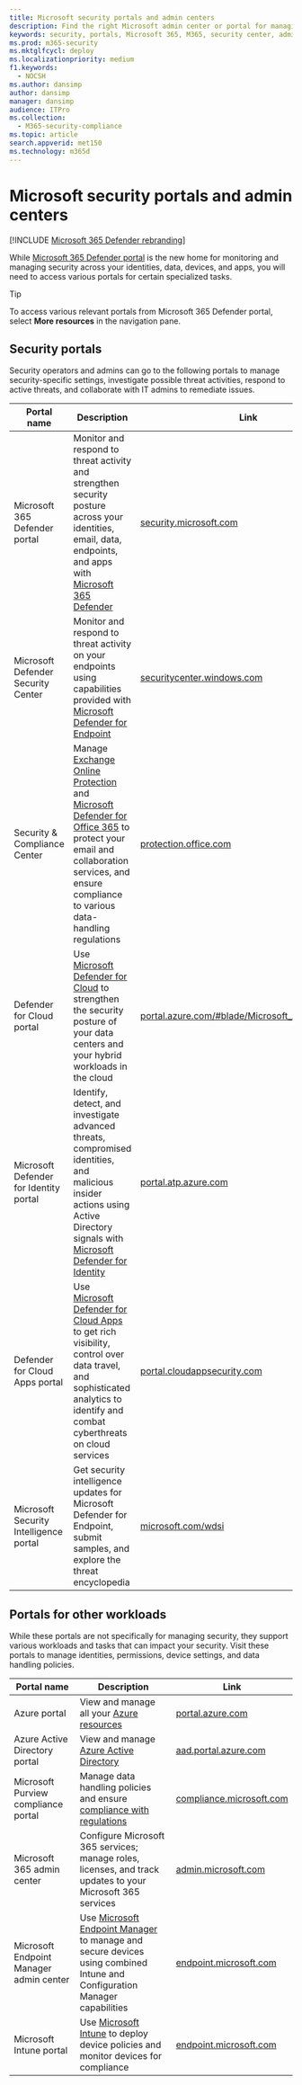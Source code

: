 ```yaml
---
title: Microsoft security portals and admin centers
description: Find the right Microsoft admin center or portal for managing various services related to Microsoft 365 security
keywords: security, portals, Microsoft 365, M365, security center, admin center, URL, link, Microsoft 365 Defender, Microsoft Defender for Endpoint, Microsoft Defender Security Center, Microsoft Defender for Identity, Microsoft Defender for Office 365, MCAS, WDSI, SCC, Intune, MDM, MEM, ASC, Cloud App Security , Azure AD, security & compliance center
ms.prod: m365-security
ms.mktglfcycl: deploy
ms.localizationpriority: medium
f1.keywords:
  - NOCSH
ms.author: dansimp
author: dansimp
manager: dansimp
audience: ITPro
ms.collection:
  - M365-security-compliance
ms.topic: article
search.appverid: met150
ms.technology: m365d
---
```


# Microsoft security portals and admin centers

[!INCLUDE [Microsoft 365 Defender rebranding](../includes/microsoft-defender.md)]

While [Microsoft 365 Defender portal](microsoft-365-defender-portal.md) is the new home for monitoring and managing security across your identities, data, devices, and apps, you will need to access various portals for certain specialized tasks.

> [!TIP]
> To access various relevant portals from Microsoft 365 Defender portal, select **More resources** in the navigation pane.

## Security portals

Security operators and admins can go to the following portals to manage security-specific settings, investigate possible threat activities, respond to active threats, and collaborate with IT admins to remediate issues.
<p></p>

| Portal name | Description | Link |
|---|---|---|
| Microsoft 365 Defender portal | Monitor and respond to threat activity and strengthen security posture across your identities, email, data, endpoints, and apps with [Microsoft 365 Defender](microsoft-365-defender.md) | [security.microsoft.com](https://security.microsoft.com/) |
| Microsoft Defender Security Center | Monitor and respond to threat activity on your endpoints using capabilities provided with [Microsoft Defender for Endpoint](/microsoft-365/security/defender-endpoint/microsoft-defender-endpoint) | [securitycenter.windows.com](https://securitycenter.windows.com) |
| Security & Compliance Center | Manage [Exchange Online Protection](../office-365-security/exchange-online-protection-overview.md) and [Microsoft Defender for Office 365](/microsoft-365/security/office-365-security/defender-for-office-365) to protect your email and collaboration services, and ensure compliance to various data-handling regulations | [protection.office.com](https://protection.office.com) |
| Defender for Cloud portal | Use [Microsoft Defender for Cloud](/azure/security-center/security-center-intro) to strengthen the security posture of your data centers and your hybrid workloads in the cloud | [portal.azure.com/#blade/Microsoft_Azure_Security](https://portal.azure.com/#blade/Microsoft_Azure_Security/SecurityMenuBlade/0) |
| Microsoft Defender for Identity portal | Identify, detect, and investigate advanced threats, compromised identities, and malicious insider actions using Active Directory signals with [Microsoft Defender for Identity](/azure-advanced-threat-protection/what-is-atp) | [portal.atp.azure.com](https://portal.atp.azure.com/) |
| Defender for Cloud Apps portal | Use [Microsoft Defender for Cloud Apps](/cloud-app-security/what-is-cloud-app-security) to get rich visibility, control over data travel, and sophisticated analytics to identify and combat cyberthreats on cloud services | [portal.cloudappsecurity.com](https://portal.cloudappsecurity.com/) |
| Microsoft Security Intelligence portal | Get security intelligence updates for Microsoft Defender for Endpoint, submit samples, and explore the threat encyclopedia | [microsoft.com/wdsi](https://microsoft.com/wdsi) |

## Portals for other workloads

While these portals are not specifically for managing security, they support various workloads and tasks that can impact your security. Visit these portals to manage identities, permissions, device settings, and data handling policies.
<p></p>

| Portal name | Description | Link |
|---|---|---|
| Azure portal | View and manage all your [Azure resources](/azure/azure-resource-manager/management/overview)  | [portal.azure.com](https://portal.azure.com/) |
| Azure Active Directory portal | View and manage [Azure Active Directory](/azure/active-directory/fundamentals/active-directory-whatis) | [aad.portal.azure.com](https://aad.portal.azure.com/) |
| Microsoft Purview compliance portal | Manage data handling policies and ensure [compliance with regulations](/compliance/regulatory/offering-home) | [compliance.microsoft.com](https://compliance.microsoft.com/) |
| Microsoft 365 admin center | Configure Microsoft 365 services; manage roles, licenses, and track updates to your Microsoft 365 services | [admin.microsoft.com](https://go.microsoft.com/fwlink/p/?linkid=2166757) |
| Microsoft Endpoint Manager admin center | Use [Microsoft Endpoint Manager](/mem/configmgr/) to manage and secure devices using combined Intune and Configuration Manager capabilities | [endpoint.microsoft.com](https://endpoint.microsoft.com/) |
| Microsoft Intune portal | Use [Microsoft Intune](/intune/fundamentals/what-is-intune) to deploy device policies and monitor devices for compliance | [endpoint.microsoft.com](https://endpoint.microsoft.com/#blade/Microsoft_Intune_DeviceSettings/DevicesMenu/overview)
